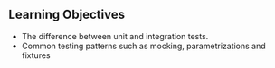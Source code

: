 ## Learning Objectives <br>
- The difference between unit and integration tests.
- Common testing patterns such as mocking, parametrizations and fixtures
